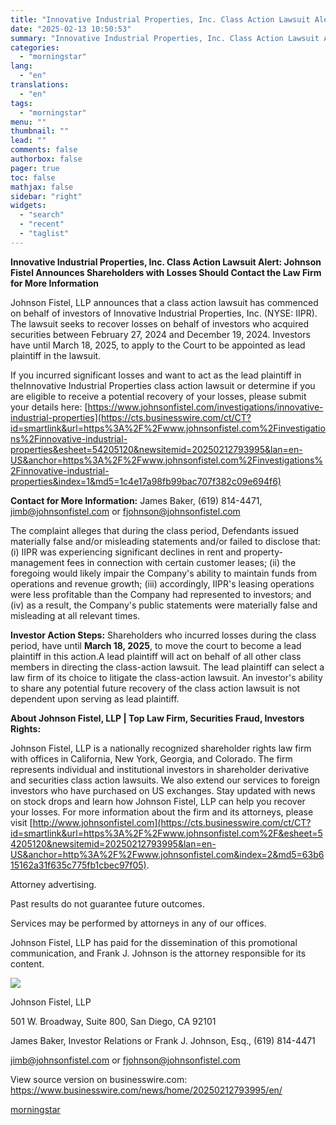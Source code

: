 ```yaml
---
title: "Innovative Industrial Properties, Inc. Class Action Lawsuit Alert: Johnson Fistel Announces Shareholders with Losses Should Contact the Law Firm for More Information"
date: "2025-02-13 10:50:53"
summary: "Innovative Industrial Properties, Inc. Class Action Lawsuit Alert: Johnson Fistel Announces Shareholders with Losses Should Contact the Law Firm for More Information Johnson Fistel, LLP announces that a class action lawsuit has commenced on behalf of investors of Innovative Industrial Properties, Inc. (NYSE: IIPR). The lawsuit seeks to recover losses..."
categories:
  - "morningstar"
lang:
  - "en"
translations:
  - "en"
tags:
  - "morningstar"
menu: ""
thumbnail: ""
lead: ""
comments: false
authorbox: false
pager: true
toc: false
mathjax: false
sidebar: "right"
widgets:
  - "search"
  - "recent"
  - "taglist"
---
```


**Innovative Industrial Properties, Inc. Class Action Lawsuit Alert: Johnson Fistel Announces Shareholders with Losses Should Contact the Law Firm for More Information**

Johnson Fistel, LLP announces that a class action lawsuit has commenced on behalf of investors of Innovative Industrial Properties, Inc. (NYSE: IIPR). The lawsuit seeks to recover losses on behalf of investors who acquired securities between February 27, 2024 and December 19, 2024. Investors have until March 18, 2025, to apply to the Court to be appointed as lead plaintiff in the lawsuit.

If you incurred significant losses and want to act as the lead plaintiff in theInnovative Industrial Properties class action lawsuit or determine if you are eligible to receive a potential recovery of your losses, please submit your details here: [https://www.johnsonfistel.com/investigations/innovative-industrial-properties](https://cts.businesswire.com/ct/CT?id=smartlink&url=https%3A%2F%2Fwww.johnsonfistel.com%2Finvestigations%2Finnovative-industrial-properties&esheet=54205120&newsitemid=20250212793995&lan=en-US&anchor=https%3A%2F%2Fwww.johnsonfistel.com%2Finvestigations%2Finnovative-industrial-properties&index=1&md5=1c4e17a98fb99bac707f382c09e694f6)

**Contact for More Information:** James Baker, (619) 814-4471, [jimb@johnsonfistel.com](mailto:jimb@johnsonfistel.com) or [fjohnson@johnsonfistel.com](mailto:fjohnson@johnsonfistel.com)

The complaint alleges that during the class period, Defendants issued materially false and/or misleading statements and/or failed to disclose that: (i) IIPR was experiencing significant declines in rent and property-management fees in connection with certain customer leases; (ii) the foregoing would likely impair the Company's ability to maintain funds from operations and revenue growth; (iii) accordingly, IIPR's leasing operations were less profitable than the Company had represented to investors; and (iv) as a result, the Company's public statements were materially false and misleading at all relevant times.

**Investor Action Steps:** Shareholders who incurred losses during the class period, have until **March 18, 2025**, to move the court to become a lead plaintiff in this action.A lead plaintiff will act on behalf of all other class members in directing the class-action lawsuit. The lead plaintiff can select a law firm of its choice to litigate the class-action lawsuit. An investor's ability to share any potential future recovery of the class action lawsuit is not dependent upon serving as lead plaintiff.

**About Johnson Fistel, LLP | Top Law Firm, Securities Fraud, Investors Rights:**

Johnson Fistel, LLP is a nationally recognized shareholder rights law firm with offices in California, New York, Georgia, and Colorado. The firm represents individual and institutional investors in shareholder derivative and securities class action lawsuits. We also extend our services to foreign investors who have purchased on US exchanges. Stay updated with news on stock drops and learn how Johnson Fistel, LLP can help you recover your losses. For more information about the firm and its attorneys, please visit [http://www.johnsonfistel.com](https://cts.businesswire.com/ct/CT?id=smartlink&url=https%3A%2F%2Fwww.johnsonfistel.com%2F&esheet=54205120&newsitemid=20250212793995&lan=en-US&anchor=http%3A%2F%2Fwww.johnsonfistel.com&index=2&md5=63b615162a31f635c775fb1cbec97f05).

Attorney advertising.
  
Past results do not guarantee future outcomes.
  
Services may be performed by attorneys in any of our offices.

Johnson Fistel, LLP has paid for the dissemination of this promotional communication, and Frank J. Johnson is the attorney responsible for its content.

 ![](https://cts.businesswire.com/ct/CT?id=bwnews&sty=20250212793995r1&sid=mstr3&distro=nx&lang=en)

Johnson Fistel, LLP
  
501 W. Broadway, Suite 800, San Diego, CA 92101
  
James Baker, Investor Relations or Frank J. Johnson, Esq., (619) 814-4471
  
[jimb@johnsonfistel.com](mailto:jimb@johnsonfistel.com) or [fjohnson@johnsonfistel.com](mailto:fjohnson@johnsonfistel.com)

View source version on businesswire.com: <https://www.businesswire.com/news/home/20250212793995/en/>

[morningstar](https://www.morningstar.com/news/business-wire/20250212793995/innovative-industrial-properties-inc-class-action-lawsuit-alert-johnson-fistel-announces-shareholders-with-losses-should-contact-the-law-firm-for-more-information)
